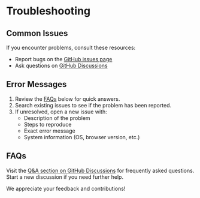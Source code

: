 # Troubleshooting

## Common Issues
If you encounter problems, consult these resources:
- Report bugs on the [GitHub issues page](https://github.com/your-repo/issues)
- Ask questions on [GitHub Discussions](https://github.com/your-repo/discussions)

## Error Messages
1. Review the [FAQs](#faqs) below for quick answers.
2. Search existing issues to see if the problem has been reported.
3. If unresolved, open a new issue with:
   - Description of the problem
   - Steps to reproduce
   - Exact error message
   - System information (OS, browser version, etc.)

## FAQs
Visit the [Q&A section on GitHub Discussions](https://github.com/your-repo/discussions/categories/q-a) for frequently asked questions. Start a new discussion if you need further help.

We appreciate your feedback and contributions!
